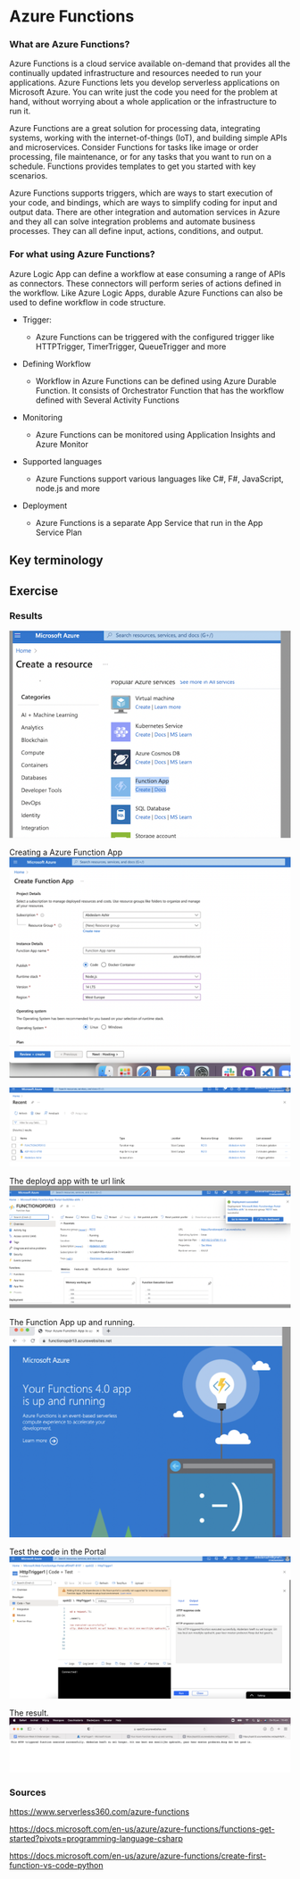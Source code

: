 # Azure Functions 

### What are Azure Functions?

Azure Functions is a cloud service available on-demand that provides all the continually updated infrastructure and resources needed to run your applications. Azure Functions lets you develop serverless applications on Microsoft Azure. You can write just the code you need for the problem at hand, without worrying about a whole application or the infrastructure to run it.



Azure Functions are a great solution for processing data, integrating systems, working with the internet-of-things (IoT), and building simple APIs and microservices. Consider Functions for tasks like image or order processing, file maintenance, or for any tasks that you want to run on a schedule. Functions provides templates to get you started with key scenarios.

Azure Functions supports triggers, which are ways to start execution of your code, and bindings, which are ways to simplify coding for input and output data. There are other integration and automation services in Azure and they all can solve integration problems and automate business processes. They can all define input, actions, conditions, and output.



### For what using Azure Functions?

Azure Logic App can define a workflow at ease consuming a range of APIs as connectors. These connectors will perform series of actions defined in the workflow. Like Azure Logic Apps, durable Azure Functions can also be used to define workflow in code structure.

- Trigger:
  - Azure Functions can be triggered with the configured trigger like HTTPTrigger, TimerTrigger, QueueTrigger and more	

- Defining Workflow	
  - Workflow in Azure Functions can be defined using Azure Durable Function. It consists of Orchestrator Function that has the workflow defined with Several Activity Functions


- Monitoring	
  - Azure Functions can be monitored using Application Insights and Azure Monitor

- Supported languages	
  - Azure Functions support various languages like C#, F#, JavaScript, node.js and more

 - Deployment	
   - Azure Functions is a separate App Service that run in the App Service Plan


## Key terminology



## Exercise








### Results

![screenshot](../00_includes/azureweek3/25.png)


Creating a Azure Function App
![screenshot](../00_includes/azureweek3/26.png)

![screenshot](../00_includes/azureweek3/266.png)

The deployd app with te url link
![screenshot](../00_includes/azureweek3/27.png)

The Function App up and running.
![screenshot](../00_includes/azureweek3/28.png)

Test the code in the Portal
![screenshot](../00_includes/azureweek3/29.png)

The result.
![screenshot](../00_includes/azureweek3/30.png)

### Sources

https://www.serverless360.com/azure-functions

https://docs.microsoft.com/en-us/azure/azure-functions/functions-get-started?pivots=programming-language-csharp

https://docs.microsoft.com/en-us/azure/azure-functions/create-first-function-vs-code-python
